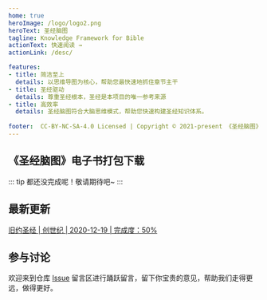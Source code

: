 ```yaml
---
home: true
heroImage: /logo/logo2.png
heroText: 圣经脑图
tagline: Knowledge Framework for Bible
actionText: 快速阅读 →
actionLink: /desc/

features:
- title: 简洁至上
  details: 以思维导图为核心，帮助您最快速地抓住章节主干
- title: 圣经驱动
  details: 尊重圣经根本，圣经是本项目的唯一参考来源
- title: 高效率
  details: 圣经脑图符合大脑思维模式，帮助您快速构建圣经知识体系。 
  
footer:  CC-BY-NC-SA-4.0 Licensed | Copyright © 2021-present 《圣经脑图》项目组
---
```


## 《圣经脑图》电子书打包下载

::: tip
都还没完成呢！敬请期待吧~
:::

## 最新更新

 [  旧约圣经  |  创世纪  |  2020-12-19  |  完成度：50%  ](/book/Genesis.md)



## 参与讨论

欢迎来到仓库 [Issue](https://gitee.com/wangxin_leo/knowledge-framework-for-bible/issues/I2A0HT) 留言区进行踊跃留言，留下你宝贵的意见，帮助我们走得更远，做得更好。

